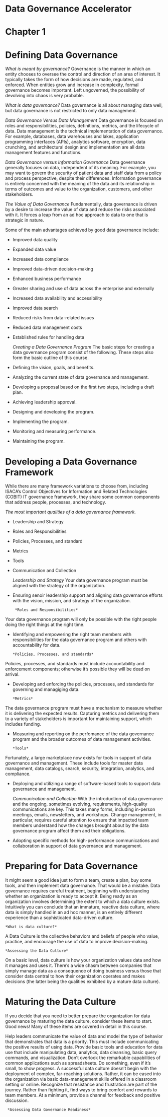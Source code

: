# Data Governance Accelerator 

# Chapter 1
# Defining Data Governance

*What is meant by governance?*
Governance is the manner in which an entity chooses to oversee the control and direction of an area of interest. It typically takes the form of how decisions are made, regulated, and enforced. When entities grow and increase in complexity, formal governance becomes important. Left ungoverned, the possibility of devolving into chaos is very probable. 

*What is data governance?*
Data governance is all about managing data well, but data governance is not restricted to only data management.

*Data Governance Versus Data Management*
Data governance is focused on roles and responsibilities, policies, definitions, metrics, and the lifecycle of data. Data management is the technical implementation of data governance. For example, databases, data warehouses and lakes, application programming interfaces (APIs), analytics software, encryption, data crunching, and architectural design and implementation are all data management features and functions.

*Data Governance versus Information Governance*
 Data governance generally focuses on data, independent of its meaning. For example, you may want to govern the security of patient data and staff data from a policy and process perspective, despite their differences. Information governance is entirely concerned with the meaning of the data and its relationship in terms of outcomes and value to the organization, customers, and other stakeholders.

 *The Value of Data Governance*
Fundamentally, data governance is driven by a desire to increase the value of data and reduce the risks associated with it. It forces a leap from an ad hoc approach to data to one that is strategic in nature.

Some of the main advantages achieved by good data governance include:

- Improved data quality
- Expanded data value
- Increased data compliance
- Improved data-driven decision-making
- Enhanced business performance
- Greater sharing and use of data across the enterprise and externally
- Increased data availability and accessibility
- Improved data search
- Reduced risks from data-related issues
- Reduced data management costs
- Established rules for handling data


  *Creating a Data Governance Program*
The basic steps for creating a data governance program consist of the following. These steps also form the basic outline of this course.

- Defining the vision, goals, and benefits.
- Analyzing the current state of data governance and management.
- Developing a proposal based on the first two steps, including a draft plan.
- Achieving leadership approval.
- Designing and developing the program.
- Implementing the program.
- Monitoring and measuring performance.
- Maintaining the program.

# Developing a Data Governance Framework
While there are many framework variations to choose from, including ISACA’s Control Objectives for Information and Related Technologies (COBIT) IT governance framework, they share some common components that address people, processes, and technology.

*The most important qualities of a data governance framework.*
- Leadership and Strategy
- Roles and Responsibilities
- Policies, Processes, and standard
- Metrics
- Tools
- Communication and Collection

     *Leadership and Strategy*
Your data governance program must be aligned with the strategy of the organization. 
- Ensuring senoir leadership support and aligning data governance efforts with the vision, mission, and strategy of the organization.

       *Roles and Responsibilities*
Your data governance program will only be possible with the right people doing the right things at the right time.
- Identifying and empowering the right team members with responsibilities for the data governance program and others with accountability for data.

      *Policies, Processes, and standards*
Policies, processes, and standards must include accountability and enforcement components; otherwise it’s possible they will be dead on arrival.
- Developing and enforcing the policies, processes, and standards for governing and managiging data.
  
      *Metrics*
The data governance program must have a mechanism to measure whether it is delivering the expected results. Capturing metrics and delivering them to a variety of stakeholders is important for maintaining support, which includes funding.
- Measuring and reporting on the perfomance of the data governance program and the broader outcomes of data management activities.
  
      *Tools*
Fortunately, a large marketplace now exists for tools in support of data governance and management. These include tools for master data management, data catalogs, search, security, integration, analytics, and compliance. 
- Deploying and utilizing a range of software-based tools to support data governance and management.
  
    *Communication and Collection*
With the introduction of data governance and the ongoing, sometimes evolving, requirements, high-quality communications are key. This takes many forms, including in-person meetings, emails, newsletters, and workshops. Change management, in particular, requires careful attention to ensure that impacted team members understand how the changes brought about by the data governance program affect them and their obligations.
- Adopting specific methods for high-performance communications and collaboration in support of data governance and management.

# Preparing for Data Governance
It might seem a good idea just to form a team, create a plan, buy some tools, and then implement data governance. That would be a mistake. Data governance requires careful treatment, beginning with understanding whether an organization is ready to accept it. Being ready as an organization involves determining the extent to which a data culture exists. Intuitively you can conclude that an immature, reactive data culture, where data is simply handled in an ad hoc manner, is an entirely different experience than a sophisticated data-driven culture.

    *What is data culture?*
A Data Culture is the collective behaviors and beliefs of people who value, practice, and encourage the use of data to improve decision-making.

    *Assessing the Data Culture*
On a basic level, data culture is how your organization values data and how it manages and uses it. There’s a wide chasm between companies that simply manage data as a consequence of doing business versus those that consider data central to how their organization operates and makes decisions (the latter being the qualities exhibited by a mature data culture).

# Maturing the Data Culture
If you decide that you need to better prepare the organization for data governance by maturing the data culture, consider these items to start. Good news! Many of these items are covered in detail in this course. 

Help leaders communicate the value of data and model the type of behavior that demonstrates that data is a priority. This must include communicating the positive results of using data.
Provide basic tools and education for data use that include manipulating data, analytics, data cleansing, basic query commands, and visualization. Don’t overlook the remarkable capabilities of common applications such as spreadsheets.
Do something, even if it’s small, to show progress. A successful data culture doesn’t begin with the deployment of complex, far-reaching solutions. Rather, it can be eased into the organization via basic data-management skills offered in a classroom setting or online.
Recognize that resistance and frustration are part of the journey. Rather than fighting it, find ways to bring comfort and rewards to team members. At a minimum, provide a channel for feedback and positive discussion.

     *Assessing Data Governance Readiness*



